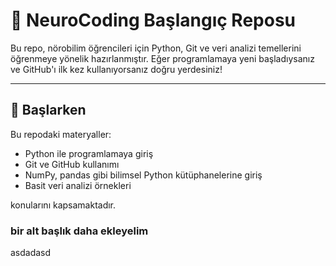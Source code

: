 # 🧠 NeuroCoding Başlangıç Reposu

Bu repo, nörobilim öğrencileri için Python, Git ve veri analizi temellerini öğrenmeye yönelik hazırlanmıştır. Eğer programlamaya yeni başladıysanız ve GitHub'ı ilk kez kullanıyorsanız doğru yerdesiniz!

---

## 🚀 Başlarken

Bu repodaki materyaller:

- Python ile programlamaya giriş
- Git ve GitHub kullanımı
- NumPy, pandas gibi bilimsel Python kütüphanelerine giriş
- Basit veri analizi örnekleri

konularını kapsamaktadır.

### bir alt başlık daha ekleyelim

asdadasd